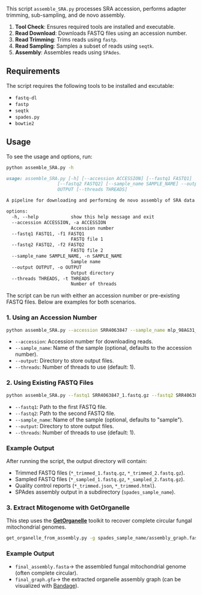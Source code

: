 This script `assemble_SRA.py` processes SRA accession, performs adapter trimming, sub-sampling, and de novo assembly.

1. **Tool Check**: Ensures required tools are installed and executable.
2. **Read Download**: Downloads FASTQ files using an accession number.
3. **Read Trimming**: Trims reads using `fastp`.
4. **Read Sampling**: Samples a subset of reads using `seqtk`.
5. **Assembly**: Assembles reads using `SPAdes`.

## Requirements

The script requires the following tools to be installed and excutable:

- `fastq-dl`
- `fastp`
- `seqtk`
- `spades.py`
- `bowtie2`


## Usage
To see the usage and options, run:
```bash
python assemble_SRA.py -h
```

```markdown 
usage: assemble_SRA.py [-h] [--accession ACCESSION] [--fastq1 FASTQ1]
                   [--fastq2 FASTQ2] [--sample_name SAMPLE_NAME] --output
                   OUTPUT [--threads THREADS]

A pipeline for downloading and performing de novo assembly of SRA data.

options:
  -h, --help            show this help message and exit
  --accession ACCESSION, -a ACCESSION
                        Accession number
  --fastq1 FASTQ1, -f1 FASTQ1
                        FASTQ file 1
  --fastq2 FASTQ2, -f2 FASTQ2
                        FASTQ file 2
  --sample_name SAMPLE_NAME, -n SAMPLE_NAME
                        Sample name
  --output OUTPUT, -o OUTPUT
                        Output directory
  --threads THREADS, -t THREADS
                        Number of threads
```

The script can be run with either an accession number or pre-existing FASTQ files. Below are examples for both scenarios.

### 1. Using an Accession Number


```bash
python assemble_SRA.py --accession SRR4063847 --sample_name mlp_98AG31_v1 --output output_directory/ --threads 4
```


- `--accession`: Accession number for downloading reads.
- `--sample_name`: Name of the sample (optional, defaults to the accession number).
- `--output`: Directory to store output files.
- `--threads`: Number of threads to use (default: 1).

### 2. Using Existing FASTQ Files


```bash
python assemble_SRA.py --fastq1 SRR4063847_1.fastq.gz --fastq2 SRR4063847_2.fastq.gz --sample_name mlp_98AG31_v1 --output output_directory --threads 4
```

- `--fastq1`: Path to the first FASTQ file.
- `--fastq2`: Path to the second FASTQ file.
- `--sample_name`: Name of the sample (optional, defaults to "sample").
- `--output`: Directory to store output files.
- `--threads`: Number of threads to use (default: 1).


### Example Output

After running the script, the output directory will contain:

- Trimmed FASTQ files (`*_trimmed_1.fastq.gz`, `*_trimmed_2.fastq.gz`).
- Sampled FASTQ files (`*_sampled_1.fastq.gz`, `*_sampled_2.fastq.gz`).
- Quality control reports (`*_trimmed.json`, `*_trimmed.html`).
- SPAdes assembly output in a subdirectory (`spades_sample_name`).

### 3. Extract Mitogenome with GetOrganelle

This step uses the [**GetOrganelle**](https://github.com/Kinggerm/GetOrganelle) toolkit to recover complete circular fungal mitochondrial genomes. 

```bash
get_organelle_from_assembly.py -g spades_sample_name/assembly_graph.fastg -F fungus_mt -o getorganelle_out -t 4
```
### Example Output


- `final_assembly.fasta`→ the assembled fungal mitochondrial genome (often complete circular).
- `final_graph.gfa`→ the extracted organelle assembly graph (can be visualized with [Bandage](https://rrwick.github.io/Bandage/)).  


